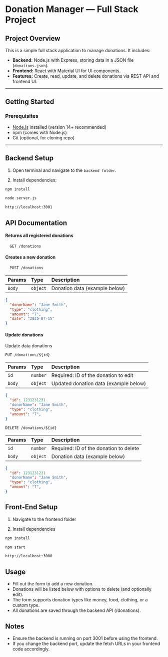 # Donation Manager — Full Stack Project

## Project Overview

This is a simple full stack application to manage donations. It includes:

- **Backend:** Node.js with Express, storing data in a JSON file (`donations.json`).
- **Frontend:** React with Material UI for UI components.
- **Features:** Create, read, update, and delete donations via REST API and frontend UI.

---

## Getting Started

### Prerequisites

- [Node.js](https://nodejs.org/) installed (version 14+ recommended)
- npm (comes with Node.js)
- Git (optional, for cloning repo)

---

## Backend Setup

1. Open terminal and navigate to the `backend folder`.

2. Install dependencies:

```bash
npm install

```

```bash
node server.js
```

```bash
http://localhost:3001
```

## API Documentation

#### Returns all registered donations

```http
  GET /donations
```


#### Creates a new donation

```http
  POST /donations
```

| Params   | Type        | Description                                   |
| :---------- | :--------- | :------------------------------------------ |
| `Body`      | `object` |  Donation data (example below) |

```json
{
  "donorName": "Jane Smith",
  "type": "clothing",
  "amount": "7",
  "date": "2025-07-15"
}
```

#### Update donations

Update data donations

```htpp
PUT /donations/${id}
```

| Params   | Type        | Description                                   |
| :---------- | :--------- | :------------------------------------------ |
| `id`      | `number` |  Required: ID of the donation to edit |
| `body`      | `object` |  Updated donation data (example below) |

```json
{
  "id": 1231231231
  "donorName": "Jane Smith",
  "type": "clothing",
  "amount": "7",
}
```

```htpp
DELETE /donations/${id}
```

| Params   | Type        | Description                                   |
| :---------- | :--------- | :------------------------------------------ |
| `id`      | `number` |  Required: ID of the donation to delete |
| `body`      | `object` |  Donation data (example below)|

```json
{
  "id": 1231231231
  "donorName": "Jane Smith",
  "type": "clothing",
  "amount": "7",
}
```

## Front-End Setup

1. Navigate to the frontend folder

2. Install dependencies

```bash
npm install

```

```bash
npm start
```

```bash 
http://localhost:3000
```

## Usage

- Fill out the form to add a new donation.
- Donations will be listed below with options to delete (and optionally edit).
- The form supports donation types like money, food, clothing, or a custom type.
- All donations are saved through the backend API (/donations).

## Notes
- Ensure the backend is running on port 3001 before using the frontend.
- If you change the backend port, update the fetch URLs in your frontend code accordingly.
